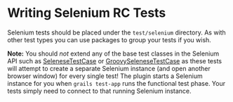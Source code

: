 # Writing Selenium RC Tests
Selenium tests should be placed under the `test/selenium` directory. As with other test types you can use packages to group your tests if you wish.

**Note:**
You should _not_ extend any of the base test classes in the Selenium API such as [SeleneseTestCase][1] or [GroovySeleneseTestCase][2] as these tests will attempt to create a separate Selenium instance (and open another browser window) for every single test! The plugin starts a Selenium instance for you when `grails test-app` runs the functional test phase. Your tests simply need to 
connect to that running Selenium instance.

[1]: http://release.seleniumhq.org/selenium-remote-control/1.0-beta-2/doc/java/com/thoughtworks/selenium/SeleneseTestCase.html
[2]: http://release.seleniumhq.org/selenium-remote-control/1.0-beta-2/doc/java/com/thoughtworks/selenium/GroovySeleneseTestCase.html

